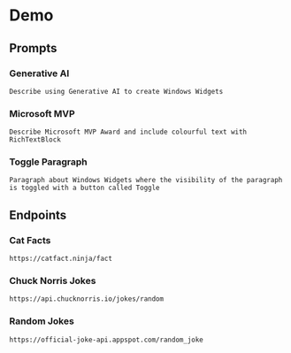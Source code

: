 # Demo

## Prompts

### Generative AI

```
Describe using Generative AI to create Windows Widgets
```

### Microsoft MVP

```
Describe Microsoft MVP Award and include colourful text with RichTextBlock
```

### Toggle Paragraph

```
Paragraph about Windows Widgets where the visibility of the paragraph is toggled with a button called Toggle
```

## Endpoints

### Cat Facts

```
https://catfact.ninja/fact
```

### Chuck Norris Jokes

```
https://api.chucknorris.io/jokes/random
```

### Random Jokes

```
https://official-joke-api.appspot.com/random_joke
```